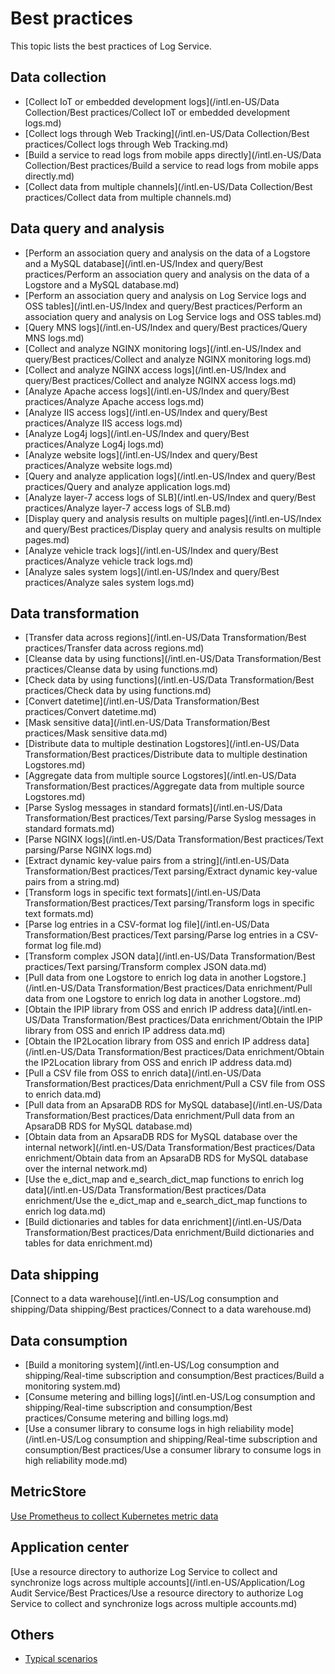 # Best practices

This topic lists the best practices of Log Service.

## Data collection

-   [Collect IoT or embedded development logs](/intl.en-US/Data Collection/Best practices/Collect IoT or embedded development logs.md)
-   [Collect logs through Web Tracking](/intl.en-US/Data Collection/Best practices/Collect logs through Web Tracking.md)
-   [Build a service to read logs from mobile apps directly](/intl.en-US/Data Collection/Best practices/Build a service to read logs from mobile apps directly.md)
-   [Collect data from multiple channels](/intl.en-US/Data Collection/Best practices/Collect data from multiple channels.md)

## Data query and analysis

-   [Perform an association query and analysis on the data of a Logstore and a MySQL database](/intl.en-US/Index and query/Best practices/Perform an association query and analysis on the data of a Logstore and a MySQL database.md)
-   [Perform an association query and analysis on Log Service logs and OSS tables](/intl.en-US/Index and query/Best practices/Perform an association query and analysis on Log Service logs and OSS tables.md)
-   [Query MNS logs](/intl.en-US/Index and query/Best practices/Query MNS logs.md)
-   [Collect and analyze NGINX monitoring logs](/intl.en-US/Index and query/Best practices/Collect and analyze NGINX monitoring logs.md)
-   [Collect and analyze NGINX access logs](/intl.en-US/Index and query/Best practices/Collect and analyze NGINX access logs.md)
-   [Analyze Apache access logs](/intl.en-US/Index and query/Best practices/Analyze Apache access logs.md)
-   [Analyze IIS access logs](/intl.en-US/Index and query/Best practices/Analyze IIS access logs.md)
-   [Analyze Log4j logs](/intl.en-US/Index and query/Best practices/Analyze Log4j logs.md)
-   [Analyze website logs](/intl.en-US/Index and query/Best practices/Analyze website logs.md)
-   [Query and analyze application logs](/intl.en-US/Index and query/Best practices/Query and analyze application logs.md)
-   [Analyze layer-7 access logs of SLB](/intl.en-US/Index and query/Best practices/Analyze layer-7 access logs of SLB.md)
-   [Display query and analysis results on multiple pages](/intl.en-US/Index and query/Best practices/Display query and analysis results on multiple pages.md)
-   [Analyze vehicle track logs](/intl.en-US/Index and query/Best practices/Analyze vehicle track logs.md)
-   [Analyze sales system logs](/intl.en-US/Index and query/Best practices/Analyze sales system logs.md)

## Data transformation

-   [Transfer data across regions](/intl.en-US/Data Transformation/Best practices/Transfer data across regions.md)
-   [Cleanse data by using functions](/intl.en-US/Data Transformation/Best practices/Cleanse data by using functions.md)
-   [Check data by using functions](/intl.en-US/Data Transformation/Best practices/Check data by using functions.md)
-   [Convert datetime](/intl.en-US/Data Transformation/Best practices/Convert datetime.md)
-   [Mask sensitive data](/intl.en-US/Data Transformation/Best practices/Mask sensitive data.md)
-   [Distribute data to multiple destination Logstores](/intl.en-US/Data Transformation/Best practices/Distribute data to multiple destination Logstores.md)
-   [Aggregate data from multiple source Logstores](/intl.en-US/Data Transformation/Best practices/Aggregate data from multiple source Logstores.md)
-   [Parse Syslog messages in standard formats](/intl.en-US/Data Transformation/Best practices/Text parsing/Parse Syslog messages in standard formats.md)
-   [Parse NGINX logs](/intl.en-US/Data Transformation/Best practices/Text parsing/Parse NGINX logs.md)
-   [Extract dynamic key-value pairs from a string](/intl.en-US/Data Transformation/Best practices/Text parsing/Extract dynamic key-value pairs from a string.md)
-   [Transform logs in specific text formats](/intl.en-US/Data Transformation/Best practices/Text parsing/Transform logs in specific text formats.md)
-   [Parse log entries in a CSV-format log file](/intl.en-US/Data Transformation/Best practices/Text parsing/Parse log entries in a CSV-format log file.md)
-   [Transform complex JSON data](/intl.en-US/Data Transformation/Best practices/Text parsing/Transform complex JSON data.md)
-   [Pull data from one Logstore to enrich log data in another Logstore.](/intl.en-US/Data Transformation/Best practices/Data enrichment/Pull data from one Logstore to enrich log data in another Logstore..md)
-   [Obtain the IPIP library from OSS and enrich IP address data](/intl.en-US/Data Transformation/Best practices/Data enrichment/Obtain the IPIP library from OSS and enrich IP address data.md)
-   [Obtain the IP2Location library from OSS and enrich IP address data](/intl.en-US/Data Transformation/Best practices/Data enrichment/Obtain the IP2Location library from OSS and enrich IP address data.md)
-   [Pull a CSV file from OSS to enrich data](/intl.en-US/Data Transformation/Best practices/Data enrichment/Pull a CSV file from OSS to enrich data.md)
-   [Pull data from an ApsaraDB RDS for MySQL database](/intl.en-US/Data Transformation/Best practices/Data enrichment/Pull data from an ApsaraDB RDS for MySQL database.md)
-   [Obtain data from an ApsaraDB RDS for MySQL database over the internal network](/intl.en-US/Data Transformation/Best practices/Data enrichment/Obtain data from an ApsaraDB RDS for MySQL database over the internal network.md)
-   [Use the e\_dict\_map and e\_search\_dict\_map functions to enrich log data](/intl.en-US/Data Transformation/Best practices/Data enrichment/Use the e_dict_map and e_search_dict_map functions to enrich log data.md)
-   [Build dictionaries and tables for data enrichment](/intl.en-US/Data Transformation/Best practices/Data enrichment/Build dictionaries and tables for data enrichment.md)

## Data shipping

[Connect to a data warehouse](/intl.en-US/Log consumption and shipping/Data shipping/Best practices/Connect to a data warehouse.md)

## Data consumption

-   [Build a monitoring system](/intl.en-US/Log consumption and shipping/Real-time subscription and consumption/Best practices/Build a monitoring system.md)
-   [Consume metering and billing logs](/intl.en-US/Log consumption and shipping/Real-time subscription and consumption/Best practices/Consume metering and billing logs.md)
-   [Use a consumer library to consume logs in high reliability mode](/intl.en-US/Log consumption and shipping/Real-time subscription and consumption/Best practices/Use a consumer library to consume logs in high reliability mode.md)

## MetricStore

[Use Prometheus to collect Kubernetes metric data]()

## Application center

[Use a resource directory to authorize Log Service to collect and synchronize logs across multiple accounts](/intl.en-US/Application/Log Audit Service/Best Practices/Use a resource directory to authorize Log Service to collect and synchronize logs
         across multiple accounts.md)

## Others

-   [Typical scenarios]()

